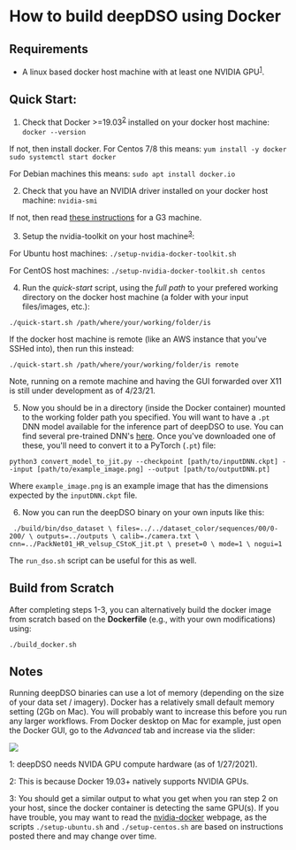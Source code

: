 # How to build deepDSO using Docker

## Requirements
- A linux based docker host machine with at least one NVIDIA GPU<sup>[1](#f1)</sup>.

## Quick Start:

1. Check that Docker >=19.03<sup>[2](#f2)</sup> installed on your docker host machine:
`docker --version`

If not, then install docker. For Centos 7/8 this means:
`yum install -y docker`
`sudo systemctl start docker`

For Debian machines this means:
`sudo apt install docker.io`

2. Check that you have an NVIDIA driver installed on your docker host machine:
`nvidia-smi`

If not, then read [these instructions](https://docs.aws.amazon.com/AWSEC2/latest/UserGuide/install-nvidia-driver.html#preinstalled-nvidia-driver) for a G3 machine.

3. Setup the nvidia-toolkit on your host machine<sup>[3](#f3)</sup>:

For Ubuntu host machines: `./setup-nvidia-docker-toolkit.sh `

For CentOS host machines: `./setup-nvidia-docker-toolkit.sh centos`

4. Run the *quick-start* script, using the *full path* to your prefered working directory on the docker host machine (a folder with your input files/images, etc.):

`./quick-start.sh /path/where/your/working/folder/is`

If the docker host machine is remote (like an AWS instance that you've SSHed into), then run this instead:

`./quick-start.sh /path/where/your/working/folder/is remote`

Note, running on a remote machine and having the GUI forwarded over X11 is still under development as of 4/23/21.
 
5. Now you should be in a directory (inside the Docker container) mounted to the
working folder path you specified. You will want to have a `.pt` DNN model available for the inference part of deepDSO to use. You can find several pre-trained DNN's [here](https://github.com/TRI-ML/packnet-sfm#models). Once you've downloaded one of these, you'll need to convert it to a PyTorch (`.pt`) file:

`python3 convert_model_to_jit.py --checkpoint [path/to/inputDNN.ckpt] --input [path/to/example_image.png] --output [path/to/outputDNN.pt]`

Where `example_image.png` is an example image that has the dimensions expected by the `inputDNN.ckpt` file.

6. Now you can run the deepDSO binary on your own inputs like this:

` ./build/bin/dso_dataset \
		files=../../dataset_color/sequences/00/0-200/ \
		outputs=../outputs \
		calib=./camera.txt \
		cnn=../PackNet01_HR_velsup_CStoK_jit.pt \
		preset=0 \
		mode=1 \
		nogui=1`

The `run_dso.sh` script can be useful for this as well.

## Build from Scratch

After completing steps 1-3, you can alternatively build the docker image from
scratch based on the **Dockerfile** (e.g., with your own modifications) using:

`./build_docker.sh`

## Notes

Running deepDSO binaries can use a lot of memory (depending on the size of your
data set / imagery). Docker has a relatively small default memory setting
(2Gb on Mac). You will probably want to increase this before you run any larger
workflows. From Docker desktop on Mac for example, just open the Docker GUI, go
to the *Advanced* tab and increase via the slider:

![](docker-memory-settings.png?raw=true)

<a name="f1">1</a>: deepDSO needs NVIDA GPU compute hardware (as of 1/27/2021).

<a name="f2">2</a>: This is because Docker 19.03+ natively supports NVIDIA GPUs.

<a name="f3">3</a>: You should get a similar output to what you get when you ran step 2 on your host, since the docker container is detecting the same GPU(s). If you have trouble, you may want to read the [nvidia-docker](https://github.com/NVIDIA/nvidia-docker) webpage, as the scripts `./setup-ubuntu.sh` and `./setup-centos.sh` are based on instructions posted there and may change over time.
